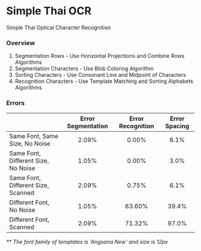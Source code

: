 # Simple Thai OCR
Simple Thai Optical Character Recognition

### Overview
1. Segmentation Rows - Use Horizontal Projections and Combine Rows Algorithms
2. Segmentation Characters - Use Blob Coloring Algorithm
3. Sorting Characters - Use Consonant Line and Midpoint of Characters
4. Recognition Characters - Use Template Matching and Sorting Alphabets Algorithms

### Errors
|            | Error Segmentation | Error Recognition | Error Spacing |
|:---|:---:|:---:|:---:|
| Same Font, Same Size, No Noise | 2.09% | 0.00% | 6.1% |
| Same Font, Different Size, No Noise | 1.05% | 0.00% | 3.0% |
| Same Font, Different Size, Scanned | 2.09% | 0.75% | 6.1% |
| Different Font, No Noise | 1.05% | 63.60% | 39.4% |
| Different Font, Scanned | 2.09% | 71.32% | 97.0% |

_** The font family of templates is 'Angsana New' and size is 12px_
